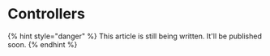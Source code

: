 # Controllers

{% hint style="danger" %}
This article is still being written. It'll be published soon.
{% endhint %}
